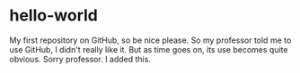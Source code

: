 # hello-world
My first repository on GitHub, so be nice please.
So my professor told me to use GitHub, I didn't really like it. But as time goes on, its use becomes quite obvious.
Sorry professor.
I added this.